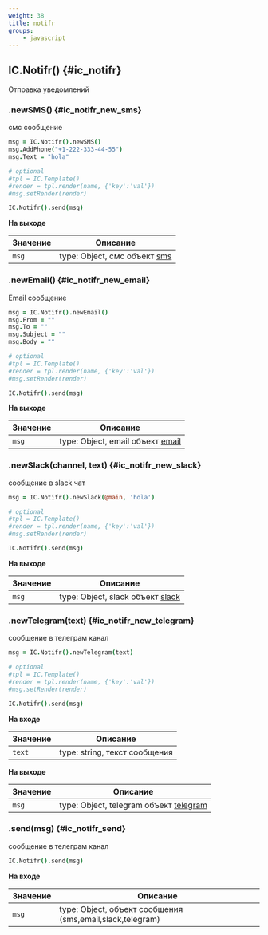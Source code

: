```yaml
---
weight: 38
title: notifr
groups:
    - javascript
---
```


## IC.Notifr() {#ic_notifr}

Отправка уведомлений

### .newSMS() {#ic_notifr_new_sms}

смс сообщение

```coffeescript
msg = IC.Notifr().newSMS()
msg.AddPhone("+1-222-333-44-55")
msg.Text = "hola"

# optional
#tpl = IC.Template()
#render = tpl.render(name, {'key':'val'})
#msg.setRender(render)

IC.Notifr().send(msg)
```

**На выходе**

**Значение** | **Описание**
-------------|--------------
  `msg`      | type: Object, смс объект [sms](#sms)

### .newEmail() {#ic_notifr_new_email}

Email сообщение

```coffeescript
msg = IC.Notifr().newEmail()
msg.From = ""
msg.To = ""
msg.Subject = ""
msg.Body = ""

# optional
#tpl = IC.Template()
#render = tpl.render(name, {'key':'val'})
#msg.setRender(render)

IC.Notifr().send(msg)
```

**На выходе**

**Значение** | **Описание**
-------------|--------------
  `msg`      | type: Object, email объект [email](#email)


### .newSlack(channel, text) {#ic_notifr_new_slack}

сообщение в slack чат

```coffeescript
msg = IC.Notifr().newSlack(@main, 'hola')

# optional
#tpl = IC.Template()
#render = tpl.render(name, {'key':'val'})
#msg.setRender(render)

IC.Notifr().send(msg)
```

**На выходе**

**Значение** | **Описание**
-------------|--------------
  `msg`      | type: Object, slack объект [slack](#slack)

### .newTelegram(text) {#ic_notifr_new_telegram}

сообщение в телеграм канал

```coffeescript
msg = IC.Notifr().newTelegram(text)

# optional
#tpl = IC.Template()
#render = tpl.render(name, {'key':'val'})
#msg.setRender(render)

IC.Notifr().send(msg)
```

**На входе**

**Значение** | **Описание**
-------------|--------------
  `text`      | type: string, текст сообщения

**На выходе**

**Значение** | **Описание**
-------------|--------------
  `msg`      | type: Object, telegram объект [telegram](#telegram)

### .send(msg) {#ic_notifr_send}

сообщение в телеграм канал

```coffeescript
IC.Notifr().send(msg)
```

**На входе**

**Значение** | **Описание**
-------------|--------------
  `msg`      | type: Object, объект сообщения (sms,email,slack,telegram)
